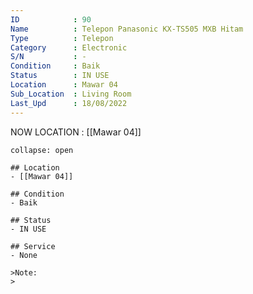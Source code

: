 ```yaml
---
ID            : 90
Name          : Telepon Panasonic KX-TS505 MXB Hitam
Type          : Telepon
Category      : Electronic
S/N           : -
Condition     : Baik
Status        : IN USE
Location      : Mawar 04
Sub_Location  : Living Room
Last_Upd      : 18/08/2022
---
```



NOW LOCATION : [[Mawar 04]]

```ad-History
collapse: open

## Location
- [[Mawar 04]]

## Condition
- Baik

## Status
- IN USE

## Service
- None

>Note:
>


```
